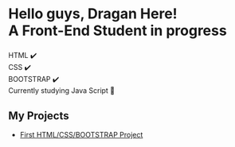 # Hello guys, Dragan Here! </br> A Front-End Student in progress #

###
  HTML :heavy_check_mark: </br>
  CSS :heavy_check_mark: </br>
  BOOTSTRAP :heavy_check_mark: </br>
  Currently studying Java Script 🤩 
###

## My Projects ##
  - [First HTML/CSS/BOOTSTRAP Project](https://github.com/dragan-grujoski/First-HTML-project)
